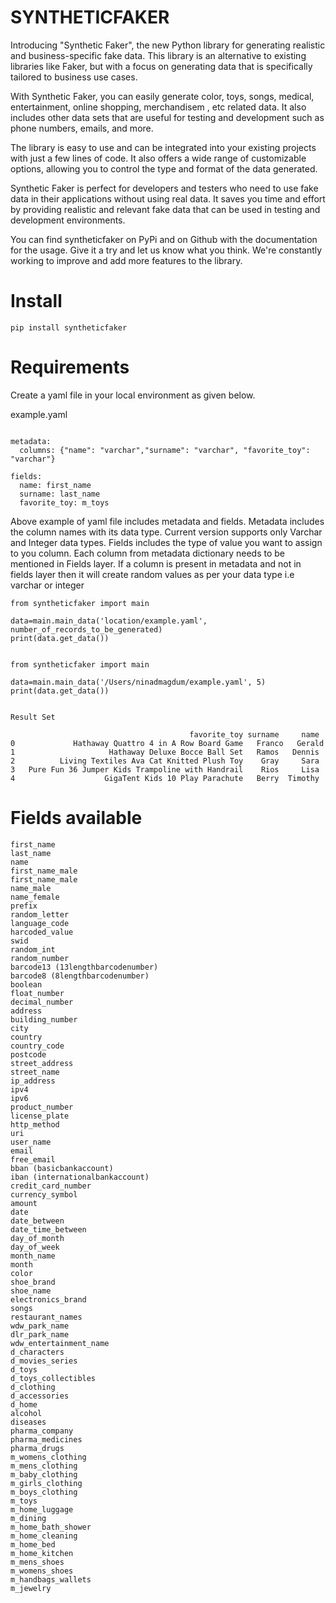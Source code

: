 # SYNTHETICFAKER

Introducing "Synthetic Faker", the new Python library for generating realistic and business-specific fake data. This library is an alternative to existing libraries like Faker, but with a focus on generating data that is specifically tailored to business use cases.

With Synthetic Faker, you can easily generate color, toys, songs, medical, entertainment, online shopping, merchandisem , etc related data. It also includes other data sets that are useful for testing and development such as phone numbers, emails, and more.

The library is easy to use and can be integrated into your existing projects with just a few lines of code. It also offers a wide range of customizable options, allowing you to control the type and format of the data generated.

Synthetic Faker is perfect for developers and testers who need to use fake data in their applications without using real data. It saves you time and effort by providing realistic and relevant fake data that can be used in testing and development environments.

You can find syntheticfaker on PyPi and on Github with the documentation for the usage. Give it a try and let us know what you think. We're constantly working to improve and add more features to the library.



# Install
```
pip install syntheticfaker
```

# Requirements

Create a yaml file in your local environment as given below.

example.yaml
```

metadata:
  columns: {"name": "varchar","surname": "varchar", "favorite_toy": "varchar"}

fields:
  name: first_name
  surname: last_name
  favorite_toy: m_toys

```

Above example of yaml file includes metadata and fields. 
Metadata includes the column names with its data type.
Current version supports only Varchar and Integer data types.
Fields includes the type of value you want to assign to you column. Each column from metadata dictionary needs to be mentioned in Fields layer.
If a column is present in metadata and not in fields layer then it will create random values as per your data type i.e varchar 
or integer

```
from syntheticfaker import main

data=main.main_data('location/example.yaml', number_of_records_to_be_generated)
print(data.get_data())

```
```

from syntheticfaker import main

data=main.main_data('/Users/ninadmagdum/example.yaml', 5)
print(data.get_data())

```
```

Result Set

                                        favorite_toy surname     name
0             Hathaway Quattro 4 in A Row Board Game   Franco   Gerald
1                     Hathaway Deluxe Bocce Ball Set   Ramos   Dennis
2          Living Textiles Ava Cat Knitted Plush Toy    Gray     Sara
3   Pure Fun 36 Jumper Kids Trampoline with Handrail    Rios     Lisa
4                    GigaTent Kids 10 Play Parachute   Berry  Timothy

```

# Fields available
```
first_name
last_name
name
first_name_male
first_name_male
name_male
name_female
prefix
random_letter
language_code
harcoded_value
swid
random_int
random_number
barcode13 (13lengthbarcodenumber)
barcode8 (8lengthbarcodenumber)
boolean
float_number
decimal_number
address
building_number
city
country
country_code
postcode
street_address
street_name
ip_address
ipv4
ipv6
product_number
license_plate
http_method
uri
user_name
email
free_email
bban (basicbankaccount)
iban (internationalbankaccount)
credit_card_number
currency_symbol
amount
date
date_between
date_time_between
day_of_month
day_of_week
month_name
month
color
shoe_brand
shoe_name
electronics_brand
songs
restaurant_names
wdw_park_name
dlr_park_name
wdw_entertainment_name
d_characters
d_movies_series
d_toys
d_toys_collectibles
d_clothing
d_accessories
d_home
alcohol
diseases
pharma_company
pharma_medicines
pharma_drugs
m_womens_clothing
m_mens_clothing
m_baby_clothing
m_girls_clothing
m_boys_clothing
m_toys
m_home_luggage
m_dining
m_home_bath_shower
m_home_cleaning
m_home_bed
m_home_kitchen
m_mens_shoes
m_womens_shoes
m_handbags_wallets
m_jewelry
```
